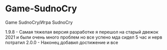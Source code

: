 # Game-SudnoCry

Game SudnoCry/Игра SudnoCry

1.9.8 - Самая тяжелая версия разработке я перешол на старый двежок 2021 и были очень много проблем но все успено мда сидел 5 час и нерв потратил
2.0.0 - Наконец добавил достижение и все
